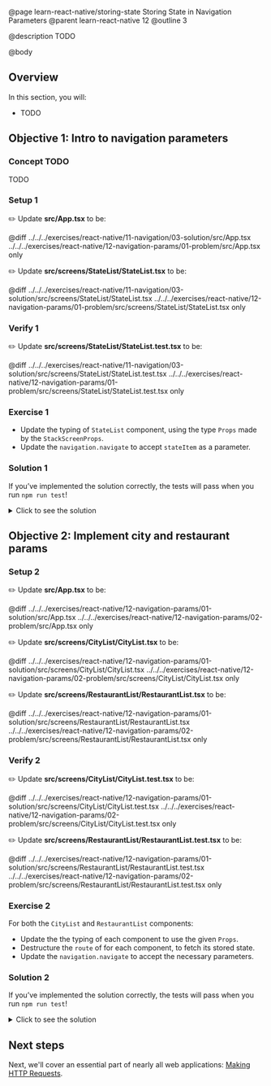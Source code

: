@page learn-react-native/storing-state Storing State in Navigation Parameters
@parent learn-react-native 12
@outline 3

@description TODO

@body

## Overview

In this section, you will:

- TODO

## Objective 1: Intro to navigation parameters

### Concept TODO

TODO

### Setup 1

✏️ Update **src/App.tsx** to be:

@diff ../../../exercises/react-native/11-navigation/03-solution/src/App.tsx ../../../exercises/react-native/12-navigation-params/01-problem/src/App.tsx only

✏️ Update **src/screens/StateList/StateList.tsx** to be:

@diff ../../../exercises/react-native/11-navigation/03-solution/src/screens/StateList/StateList.tsx ../../../exercises/react-native/12-navigation-params/01-problem/src/screens/StateList/StateList.tsx only

### Verify 1

✏️ Update **src/screens/StateList/StateList.test.tsx** to be:

@diff ../../../exercises/react-native/11-navigation/03-solution/src/screens/StateList/StateList.test.tsx ../../../exercises/react-native/12-navigation-params/01-problem/src/screens/StateList/StateList.test.tsx only

### Exercise 1

- Update the typing of `StateList` component, using the type `Props` made by the `StackScreenProps`.
- Update the `navigation.navigate` to accept `stateItem` as a parameter.

### Solution 1

If you’ve implemented the solution correctly, the tests will pass when you run `npm run test`!

<details>
<summary>Click to see the solution</summary>

✏️ Update **src/screens/StateList/StateList.tsx** to be:

@diff ../../../exercises/react-native/12-navigation-params/01-problem/src/screens/StateList/StateList.tsx ../../../exercises/react-native/12-navigation-params/01-solution/src/screens/StateList/StateList.tsx only

</details>

## Objective 2: Implement city and restaurant params

### Setup 2

✏️ Update **src/App.tsx** to be:

@diff ../../../exercises/react-native/12-navigation-params/01-solution/src/App.tsx ../../../exercises/react-native/12-navigation-params/02-problem/src/App.tsx only

✏️ Update **src/screens/CityList/CityList.tsx** to be:

@diff ../../../exercises/react-native/12-navigation-params/01-solution/src/screens/CityList/CityList.tsx ../../../exercises/react-native/12-navigation-params/02-problem/src/screens/CityList/CityList.tsx only

✏️ Update **src/screens/RestaurantList/RestaurantList.tsx** to be:

@diff ../../../exercises/react-native/12-navigation-params/01-solution/src/screens/RestaurantList/RestaurantList.tsx ../../../exercises/react-native/12-navigation-params/02-problem/src/screens/RestaurantList/RestaurantList.tsx only

### Verify 2

✏️ Update **src/screens/CityList/CityList.test.tsx** to be:

@diff ../../../exercises/react-native/12-navigation-params/01-solution/src/screens/CityList/CityList.test.tsx ../../../exercises/react-native/12-navigation-params/02-problem/src/screens/CityList/CityList.test.tsx only

✏️ Update **src/screens/RestaurantList/RestaurantList.test.tsx** to be:

@diff ../../../exercises/react-native/12-navigation-params/01-solution/src/screens/RestaurantList/RestaurantList.test.tsx ../../../exercises/react-native/12-navigation-params/02-problem/src/screens/RestaurantList/RestaurantList.test.tsx only

### Exercise 2

For both the `CityList` and `RestaurantList` components:

- Update the the typing of each component to use the given `Props`.
- Destructure the `route` of for each component, to fetch its stored state.
- Update the `navigation.navigate` to accept the necessary parameters.

### Solution 2

If you’ve implemented the solution correctly, the tests will pass when you run `npm run test`!

<details>
<summary>Click to see the solution</summary>

✏️ Update **src/screens/CityList/CityList.tsx** to be:

@diff ../../../exercises/react-native/12-navigation-params/02-problem/src/screens/CityList/CityList.tsx ../../../exercises/react-native/12-navigation-params/02-solution/src/screens/CityList/CityList.tsx only

✏️ Update **src/screens/RestaurantList/RestaurantList.tsx** to be:

@diff ../../../exercises/react-native/12-navigation-params/02-problem/src/screens/RestaurantList/RestaurantList.tsx ../../../exercises/react-native/12-navigation-params/02-solution/src/screens/RestaurantList/RestaurantList.tsx only

</details>

## Next steps

Next, we'll cover an essential part of nearly all web applications: [Making HTTP Requests](./making-http-requests.html).
